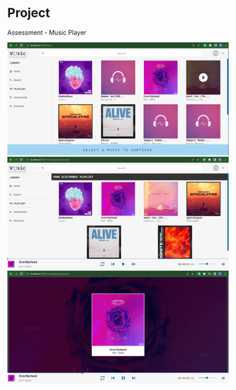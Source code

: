 # Project
Assessment - Music Player

<img alt="Coding" width="600" src="https://github.com/sawantrohit144/Project/blob/main/HOME.PNG">
<br>
<img alt="Coding" width="600" src="https://github.com/sawantrohit144/Project/blob/main/PlayList.PNG">
<br>
<img alt="Coding" width="600" src="https://github.com/sawantrohit144/Project/blob/main/Music.PNG">
